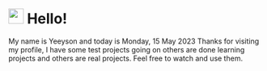  <h1>
    <img src="https://emojis.slackmojis.com/emojis/images/1643510097/45343/hi.gif?1643510097" width="30"/> 
    Hello!
 </h1>
 <p>
    My name is Yeeyson and today is Monday, 15 May 2023
    Thanks for visiting my profile, I have some test projects going on others are done learning projects and others are real projects.
    Feel free to watch and use them.
 </p>